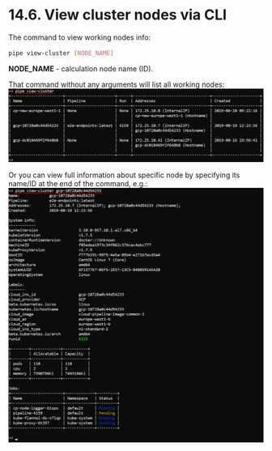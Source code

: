 # 14.6. View cluster nodes via CLI

The command to view working nodes info:

``` bash
pipe view-cluster [NODE_NAME]
```

**NODE_NAME** - calculation node name (ID).

That command without any arguments will list all working nodes:  
![CP_ViewClusterNodesViaCLI](attachments/ClusterNodes_1.png)

Or you can view full information about specific node by specifying its name/ID at the end of the command, e.g.:  
![CP_ViewClusterNodesViaCLI](attachments/ClusterNodes_2.png)
